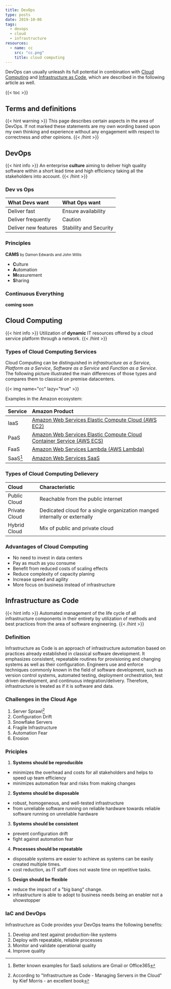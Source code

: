 ```yaml
---
title: DevOps
type: posts
date: 2019-10-06
tags:
  - devops
  - cloud
  - infrastructure
resources:
  - name: cc
    src: "cc.png"
    title: cloud computing
---
```


DevOps can usually unleash its full potential in combination with [Cloud Computing](#cloud-computing) and [Infrastructure as Code](#infrastructure-as-code), which are described in the following article as well.

<!--more-->

{{< toc >}}

## Terms and definitions

{{< hint warning >}}
This page describes certain aspects in the area of DevOps. If not marked these statements are my own wording based upon my own thinking and experience without any engagement with respect to correctness and other opinions.
{{< /hint >}}

## DevOps

{{< hint info >}}
An enterprise **culture** aiming to deliver high quality software within a short lead time and high efficiency taking all the stakeholders into account.
{{< /hint >}}

### Dev vs Ops

| What Devs want       | What Ops want          |
| :------------------- | :--------------------- |
| Deliver fast         | Ensure availability    |
| Deliver frequently   | Caution                |
| Deliver new features | Stability and Security |

### Principles

**CAMS**<small> by Damon Edwards and John Willis</small>

- **C**ulture
- **A**utomation
- **M**easurement
- **S**haring

### Continuous Everything

**coming soon**

## Cloud Computing

{{< hint info >}}
Utilization of **dynamic** IT resources offered by a cloud service platform through a network.
{{< /hint >}}

### Types of Cloud Computing Services

Cloud Computing can be distinguished in _infrastructure as a Service_, _Platform as a Service_, _Software as a Service_ and _Function as a Service_. The following picture illustrated the main differences of those types and compares them to classical on premise datacenters.

{{< img name="cc" lazy="true" >}}

Examples in the Amazon ecosystem:

| Service  | Amazon Product                                                                                                   |
| :------- | :--------------------------------------------------------------------------------------------------------------- |
| IaaS     | [Amazon Web Services Elastic Compute Cloud (AWS EC2)](https://aws.amazon.com/de/ec2/?nc2=h_m1)                   |
| PaaS     | [Amazon Web Services Elastic Compute Cloud Container Service (AWS ECS)](https://aws.amazon.com/de/ecs/?nc2=h_m1) |
| FaaS     | [Amazon Web Services Lambda (AWS Lambda)](https://aws.amazon.com/lambda/)                                        |
| SaaS[^1] | [Amazon Web Services SaaS](https://aws.amazon.com/de/partners/saas-on-aws/)                                      |

### Types of Cloud Computing Delievery

| Cloud         | Characteristic                                                            |
| :------------ | :------------------------------------------------------------------------ |
| Public Cloud  | Reachable from the public internet                                        |
| Private Cloud | Dedicated cloud for a single organization manged internally or externally |
| Hybrid Cloud  | Mix of public and private cloud                                           |

### Advantages of Cloud Computing

- No need to invest in data centers
- Pay as much as you consume
- Benefit from reduced costs of scaling effects
- Reduce complexity of capacity planing
- Increase speed and agility
- More focus on business instead of infrastructure

## Infrastructure as Code

{{< hint info >}}
Automated management of the life cycle of all infrastructure components in their entirety by utilization of methods and best practices from the area of software engineering.
{{< /hint >}}

### Definition

Infrastructure as Code is an approach of infrastructure automation based on practices already established in classical software development. It emphasizes consistent, repeatable routines for provisioning and changing systems as well as their configuration. Engineers use and enforce techniques commonly known in the field of software development, such as version control systems, automated testing, deployment orchestration, test driven development, and continuous integration/delivery. Therefore, infrastructure is treated as if it is software and data.

### Challenges in the Cloud Age

1. Server Sprawl[^2]
2. Configuration Drift
3. Snowflake Servers
4. Fragile Infrastructure
5. Automation Fear
6. Erosion

### Priciples

1. **Systems should be reproducible**

- minimizes the overhead and costs for all stakeholders and helps to speed up team efficiency
- minimizes automation fear and risks from making changes

2. **Systems should be disposable**

- robust, homogeneous, and well-tested infrastructure
- from unreliable software running on reliable hardware towards reliable software running on unreliable hardware

3. **Systems should be consistent**

- prevent configuration drift
- fight against automation fear

4. **Processes should be repeatable**

- disposable systems are easier to achieve as systems can be easily created multiple times.
- cost reduction, as IT staff does not waste time on repetitive tasks.

5. **Design should be flexible**

- reduce the impact of a "big bang" change.
- infrastructure is able to adopt to business needs being an enabler not a showstopper

### IaC and DevOps

Infrastructure as Code provides your DevOps teams the following benefits:

1. Develop and test against production-like systems
2. Deploy with repeatable, reliable processes
3. Monitor and validate operational quality
4. Improve quality

[^1]: Better known examples for SaaS solutions are Gmail or Office365
[^2]: According to "Infrastructure as Code - Managing Servers in the Cloud" by Kief Morris - an excellent book
